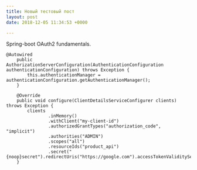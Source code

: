 ```yaml
---
title: Новый тестовый пост
layout: post
date: 2018-12-05 11:34:53 +0000

---
```

Spring-boot OAuth2 fundamentals.

    @Autowired
        public AuthorizationServerConfiguration(AuthenticationConfiguration authenticationConfiguration) throws Exception {
            this.authenticationManager = authenticationConfiguration.getAuthenticationManager();
        }
    
        @Override
        public void configure(ClientDetailsServiceConfigurer clients) throws Exception {
            clients
                    .inMemory()
                    .withClient("my-client-id")
                    .authorizedGrantTypes("authorization_code", "implicit")
                    .authorities("ADMIN")
                    .scopes("all")
                    .resourceIds("product_api")
                    .secret("{noop}secret").redirectUris("https://google.com").accessTokenValiditySeconds(0);
        }